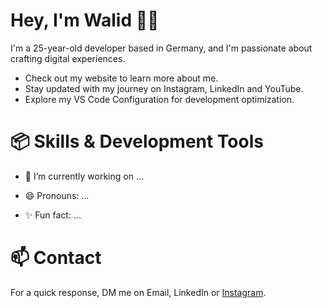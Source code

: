 # Hey, I'm Walid 👋🏼

I'm a 25-year-old developer based in Germany, and I'm passionate about crafting digital experiences.

- Check out my website to learn more about me.
- Stay updated with my journey on Instagram, LinkedIn and YouTube.
- Explore my VS Code Configuration for development optimization.

# 📦 Skills & Development Tools


- 🔭 I’m currently working on ...


- 😄 Pronouns: ...
- ✨ Fun fact: ...

# 📫 Contact
For a quick response, DM me on Email, LinkedIn or <a href="https://www.instagram.com/dev.n.des/">Instagram</a>.
